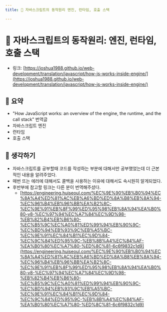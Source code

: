 ```yaml
---
title: 🎑 자바스크립트의 동작원리 엔진, 런타임, 호출 스택

---
```

# 🎑 자바스크립트의 동작원리: 엔진, 런타임, 호출 스택

- 링크: [https://joshua1988.github.io/web-development/translation/javascript/how-js-works-inside-engine/](https://joshua1988.github.io/web-development/translation/javascript/how-js-works-inside-engine/)

## 📝 요약 

- "How JavaScript works: an overview of the engine, the runtime, and the call stack" 번역글 
- 자바스크립트 엔진
- 런타임 
- 호출 스택 

## 🤔 생각하기 
- 자바스크립트를 공부할때 코드를 작성하는 부분에 대해서만 공부했었는데 더 근본적인 내용을 알려주었다.  
- 매번 뜨는 에러에 대해서도 콜백을 사용하는 이유에 대해서도 속시원히 알게되었다. 
- 후반부에 참고할 링크는 다른 분이 번역해주셨다.  
  - [https://engineering.huiseoul.com/%EC%9E%90%EB%B0%94%EC%8A%A4%ED%81%AC%EB%A6%BD%ED%8A%B8%EB%8A%94-%EC%96%B4%EB%96%BB%EA%B2%8C-%EC%9E%91%EB%8F%99%ED%95%98%EB%8A%94%EA%B0%80-v8-%EC%97%94%EC%A7%84%EC%9D%98-%EB%82%B4%EB%B6%80-%EC%B5%9C%EC%A0%81%ED%99%94%EB%90%9C-%EC%BD%94%EB%93%9C%EB%A5%BC-%EC%9E%91%EC%84%B1%EC%9D%84-%EC%9C%84%ED%95%9C-%EB%8B%A4%EC%84%AF-%EA%B0%80%EC%A7%80-%ED%8C%81-6c6f9832c1d9](https://engineering.huiseoul.com/%EC%9E%90%EB%B0%94%EC%8A%A4%ED%81%AC%EB%A6%BD%ED%8A%B8%EB%8A%94-%EC%96%B4%EB%96%BB%EA%B2%8C-%EC%9E%91%EB%8F%99%ED%95%98%EB%8A%94%EA%B0%80-v8-%EC%97%94%EC%A7%84%EC%9D%98-%EB%82%B4%EB%B6%80-%EC%B5%9C%EC%A0%81%ED%99%94%EB%90%9C-%EC%BD%94%EB%93%9C%EB%A5%BC-%EC%9E%91%EC%84%B1%EC%9D%84-%EC%9C%84%ED%95%9C-%EB%8B%A4%EC%84%AF-%EA%B0%80%EC%A7%80-%ED%8C%81-6c6f9832c1d9)